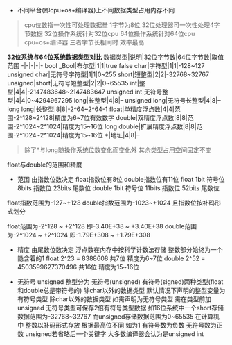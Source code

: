 + 不同平台(即cpu+os+编译器)上不同数据类型占用内存不同
>cpu位数指一次性可处理数据量 1字节为8位 32位处理器可一次性处理4字节数据 32位操作系统针对32位cpu 64位操作系统针对64位cpu cpu+os+编译器 三者字节长相同时 效率最高

**32位系统与64位系统数据类型对比**
数据类型|说明|32位字节数|64位字节数|取值范围
-|-|-|-|-
bool _Bool|布尔型|1|1|true false
char|字符型|1|1|-128~127
unsigned char|无符号字符型|1|1|0~255
short|短整型|2|2|-32768~32767
unsigned|short|无符号短整型|2|2|0~65535
int|整型|4|4|-2147483648~2147483647
unsigned int|无符号整型|4|4|0~4294967295
long|长整型|4|8|–
unsigned long|无符号长整型|4|8|–
long long|长整型|8|8|-2^64~2^64-1
float|单精度浮点数|4|4|范围-2^128~2^128|精度为6~7位有效数字
double|双精度浮点数|8|8|范围-2^1024~2^1024|精度为15~16位
long double|扩展精度浮点数|8|8|范围-2^1024~2^1024|精度为15~16位
*|地址|4|8|–
>除了*与long随操作系统位数变化而变化外 其余类型占用空间固定不变

float与double的范围和精度
+ 范围 由指数位数决定
float指数位有8位 double指数位有11位
float 1bit 符号位 8bits 指数位 23bits 尾数位
double 1bit 符号位 11bits 指数位 52bits 尾数位

float指数范围为-127~+128 double指数范围为-1023~+1024 且指数位按补码形式划分

float范围为-2^128 ~ +2^128 即-3.40E+38 ~ +3.40E+38
double范围为-2^1024 ~ +2^1024 即-1.79E+308 ~ +1.79E+308

+ 精度 由尾数位数决定 浮点数在内存中按科学计数法存储 整数部分始终为一个隐含着的1
float 2^23 = 8388608 共7位 精度为6~7位
double 2^52 = 4503599627370496 共16位 精度为15~16位

+ 无符号 unsigned
整型分为 无符号(unsigned) 有符号(signed)两种类型(float和double总是带符号的)
除char以外的数据类型 默认情况下声明的整型变量为有符号类型 除char以外的数据类型
如需声明为无符号类型 需在类型前加unsigned 无符号类型可保存2倍有符号类型数据
如16位系统中一个short存储数据范围为-32768~32767 而unsigned存储数据范围为0~65535
在计算机中 整数以补码形式存放 根据最高位不同 如为1 有符号数为负数 无符号数为正数
unsigned若省略后一个关键字 大多数编译器会认为是unsigned int